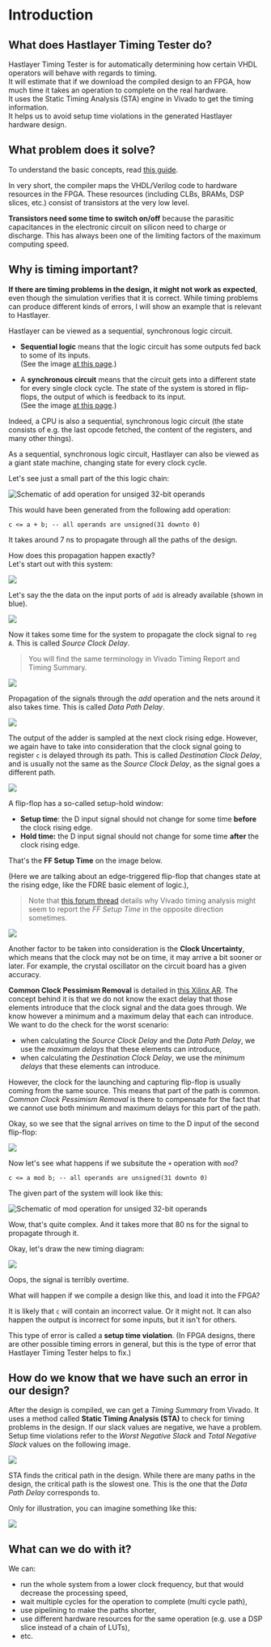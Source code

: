 # Introduction

## What does Hastlayer Timing Tester do?

Hastlayer Timing Tester is for automatically determining how certain VHDL operators will behave with regards to timing.  
It will estimate that if we download the compiled design to an FPGA, how much time it takes an operation to complete on the real hardware.  
It uses the Static Timing Analysis (STA) engine in Vivado to get the timing information.  
It helps us to avoid setup time violations in the generated Hastlayer hardware design.

## What problem does it solve?

To understand the basic concepts, read [this guide](https://embeddedmicro.com/tutorials/mojo/timing).

In very short, the compiler maps the VHDL/Verilog code to hardware resources in the FPGA. These resources (including CLBs, BRAMs, DSP slices, etc.) consist of transistors at the very low level.

**Transistors need some time to switch on/off** because the parasitic capacitances in the electronic circuit on silicon need to charge or discharge. This has always been one of the limiting factors of the maximum computing speed.  

## Why is timing important?

**If there are timing problems in the design, it might not work as expected**, even though the simulation verifies that it is correct. While timing problems can produce different kinds of errors, I will show an example that is relevant to Hastlayer.

Hastlayer can be viewed as a sequential, synchronous logic circuit.

* **Sequential logic** means that the logic circuit has some outputs fed back to some of its inputs.  
(See the image [at this page](http://www.c-jump.com/CIS77/CPU/Sequential/lecture.html).)

* A **synchronous circuit** means that the circuit gets into a different state for every single clock cycle. The state of the system is stored in flip-flops, the output of which is feedback to its input.  
(See the image [at this page](http://www.ee.surrey.ac.uk/Projects/CAL/seq-switching/synchronous_and_asynchronous_cir.htm).)

Indeed, a CPU is also a sequential, synchronous logic circuit (the state consists of e.g. the last opcode fetched, the content of the registers, and many other things).

As a sequential, synchronous logic circuit, Hastlayer can also be viewed as a giant state machine, changing state for every clock cycle.

Let's see just a small part of the this logic chain:

![Schematic of add operation for unsiged 32-bit operands](Images/SchematicOfAddUnsigned32.png)

This would have been generated from the following add operation:

    c <= a + b; -- all operands are unsigned(31 downto 0)

It takes around 7 ns to propagate through all the paths of the design.

How does this propagation happen exactly?  
Let's start out with this system:

![](Images/HastlayerAdd0.png)

Let's say the the data on the input ports of `add` is already available (shown in blue).

![](Images/HastlayerAdd1.png)

Now it takes some time for the system to propagate the clock signal to `reg A`. This is called *Source Clock Delay*.

> You will find the same terminology in Vivado Timing Report and Timing Summary.

![](Images/HastlayerAdd2.png)

Propagation of the signals through the *add* operation and the nets around it also takes time. This is called *Data Path Delay*.

![](Images/HastlayerAdd3.png#3)

The output of the adder is sampled at the next clock rising edge. However, we again have to take into consideration that the clock signal going to register `c` is delayed through its path. This is called *Destination Clock Delay*, and is usually not the same as the *Source Clock Delay*, as the signal goes a different path.

![](Images/HastlayerAdd4.png#)

A flip-flop has a so-called setup-hold window:

* **Setup time**: the D input signal should not change for some time **before** the clock rising edge.
* **Hold time:** the D input signal should not change for some time **after** the clock rising edge.

That's the **FF Setup Time** on the image below.

(Here we are talking about an edge-triggered flip-flop that changes state at the rising edge, like the FDRE basic element of logic.),

> Note that [this forum thread](https://forums.xilinx.com/t5/Timing-Analysis/I-was-fogged-by-the-data-required-time-in-Vivado/td-p/424596) details why Vivado timing analysis might seem to report the *FF Setup Time* in the opposite direction sometimes.

![](Images/HastlayerAdd5.png#1)

Another factor to be taken into consideration is the **Clock Uncertainty**, which means that the clock may not be on time, it may arrive a bit sooner or later. For example, the crystal oscillator on the circuit board has a given accuracy.

**Common Clock Pessimism Removal** is detailed in [this Xilinx AR](http://www.xilinx.com/support/answers/50450.html). The concept behind it is that we do not know the exact delay that those elements introduce that the clock signal and the data goes through. We know however a minimum and a maximum delay that each can introduce. We want to do the check for the worst scenario:

* when calculating the *Source Clock Delay* and the *Data Path Delay*, we use the *maximum delays* that these elements can introduce,
* when calculating the *Destination Clock Delay*, we use the *minimum delays* that these elements can introduce.

However, the clock for the launching and capturing flip-flop is usually coming from the same source. This means that part of the path is common. *Common Clock Pessimism Removal* is there to compensate for the fact that we cannot use both minimum and maximum delays for this part of the path.

Okay, so we see that the signal arrives on time to the D input of the second flip-flop:

![](Images/HastlayerAdd7.png#1)

Now let's see what happens if we subsitute the `+` operation with `mod`?

    c <= a mod b; -- all operands are unsigned(31 downto 0)

The given part of the system will look like this:

![Schematic of mod operation for unsiged 32-bit operands](Images/SchematicOfModUnsigned32.png)

Wow, that's quite complex. And it takes more that 80 ns for the signal to propagate through it.

Okay, let's draw the new timing diagram:

![](Images/HastlayerAdd8.png#2)

Oops, the signal is terribly overtime.

What will happen if we compile a design like this, and load it into the FPGA?

It is likely that `c` will contain an incorrect value. Or it might not.
It can also happen the output is incorrect for some inputs, but it isn't for others.

This type of error is called a **setup time violation**. (In FPGA designs, there are other possible timing errors in general, but this is the type of error that Hastlayer Timing Tester helps to fix.)

## How do we know that we have such an error in our design?

After the design is compiled, we can get a *Timing Summary* from Vivado. It uses a method called **Static Timing Analysis (STA)** to check for timing problems in the design. If our slack values are negative, we have a problem. Setup time violations refer to the *Worst Negative Slack* and *Total Negative Slack* values on the following image.

![](Images/VivadoTimingSummary.png)

STA finds the critical path in the design. While there are many paths in the design, the critical path is the slowest one. This is the one that the *Data Path Delay* corresponds to.

Only for illustration, you can imagine something like this:

![](Images/CriticalPath.png)


## What can we do with it?

We can:
* run the whole system from a lower clock frequency, but that would decrease the processing speed,
* wait multiple cycles for the operation to complete (multi cycle path),
* use pipelining to make the paths shorter,
* use different hardware resources for the same operation (e.g. use a DSP slice instead of a chain of LUTs),
* etc.
